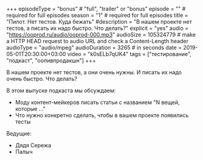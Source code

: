 +++
episodeType = "bonus" # "full", "trailer" or "bonus"
episode = "" # required for full episodes
season = "1" # required for full episodes
title = "Пилот. Нет тестов. Куда бежать"
#description = "В нашем проекте нет тестов, а писать их надо быстро. Что делать?"
explicit = "yes"
audio = "https://ooprod.ru/audio/ooprod-000.mp3"
audioSize = 105324779 # make a HTTP HEAD request to audio URL and check a Content-Length header
audioType = "audio/mpeg"
audioDuration = 3265 # in seconds
date = 2019-05-01T20:30:00+03:00
video = "k0sELb7qUK4"
tags = ["тестирование", "подкаст", "оопивпродакшн"]
+++

В нашем проекте нет тестов, а они очень нужны.
И писать их надо очень быстро.
Что делать?

<!--more-->

В этом выпуске подкаста мы обсуждаем:

- Моду контент-мейкеров писать статьи с названием "N вещей, которые ..."
- Что нужно конкретно сделать, чтобы в вашем проекте появились тесты

Ведущие:

- Дядя Сережа
- Палыч
